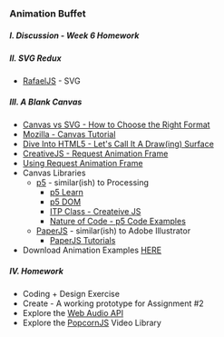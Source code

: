 ### Animation Buffet 

##### I. Discussion - Week 6 Homework

##### II. SVG Redux
* [RafaelJS](http://raphaeljs.com/) - SVG

##### III. A Blank Canvas
* [Canvas vs SVG - How to Choose the Right Format](http://www.sitepoint.com/canvas-vs-svg-how-to-choose/)
* [Mozilla - Canvas Tutorial](https://developer.mozilla.org/en-US/docs/Web/Guide/HTML/Canvas_tutorial)
* [Dive Into HTML5 - Let's Call It A Draw(ing) Surface](http://diveintohtml5.info/canvas.html)
* [CreativeJS - Request Animation Frame](http://creativejs.com/resources/requestanimationframe/)
* [Using Request Animation Frame](http://css-tricks.com/using-requestanimationframe/)
* Canvas Libraries
	* [p5](https://github.com/lmccart/p5.js) - similar(ish) to Processing
		* [p5 Learn](http://p5js.org/learn/)
		* [p5 DOM](http://p5js.org/reference/#/libraries/p5.dom)
		* [ITP Class - Createive JS](https://github.com/lmccart/itp-creative-js)
		* [Nature of Code - p5 Code Examples](https://github.com/shiffman/The-Nature-of-Code-Examples-p5.js)
	* [PaperJS](http://paperjs.org/) - similar(ish) to Adobe Illustrator
		* [PaperJS Tutorials](http://paperjs.org/tutorials/)
* Download Animation Examples [HERE](https://dl.dropboxusercontent.com/u/9648298/Animation_Examples.zip)	

##### IV. Homework
* Coding + Design Exercise
* Create - A working prototype for Assignment #2
* Explore the [Web Audio API](http://www.html5rocks.com/en/tutorials/webaudio/intro/)
* Explore the [PopcornJS](http://popcornjs.org/) Video Library